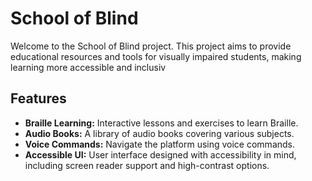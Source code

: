 
# School of Blind

Welcome to the School of Blind project. This project aims to provide educational resources and tools for visually impaired students, making learning more accessible and inclusiv

## Features

- **Braille Learning:** Interactive lessons and exercises to learn Braille.
- **Audio Books:** A library of audio books covering various subjects.
- **Voice Commands:** Navigate the platform using voice commands.
- **Accessible UI:** User interface designed with accessibility in mind, including screen reader support and high-contrast options.

